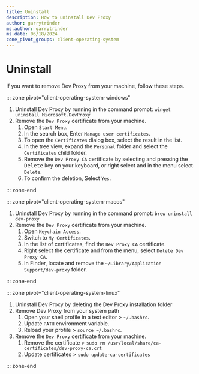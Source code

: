 ```yaml
---
title: Uninstall
description: How to uninstall Dev Proxy
author: garrytrinder
ms.author: garrytrinder
ms.date: 06/18/2024
zone_pivot_groups: client-operating-system
---
```


# Uninstall

If you want to remove Dev Proxy from your machine, follow these steps.

::: zone pivot="client-operating-system-windows"

1. Uninstall Dev Proxy by running in the command prompt: `winget uninstall Microsoft.DevProxy`
1. Remove the `Dev Proxy` certificate from your machine.
    1. Open `Start Menu`.
    1. In the search box, Enter `Manage user certificates`.
    1. To open the `Certificates` dialog box, select the result in the list.
    1. In the tree view, expand the `Personal` folder and select the `Certificates` child folder.
    1. Remove the `Dev Proxy CA` certificate by selecting and pressing the <kbd>Delete</kbd> key on your keyboard, or right select and in the menu select `Delete`.
    1. To confirm the deletion, Select `Yes`.

::: zone-end

::: zone pivot="client-operating-system-macos"

1. Uninstall Dev Proxy by running in the command prompt: `brew uninstall dev-proxy`
1. Remove the `Dev Proxy` certificate from your machine.
    1. Open `Keychain Access`.
    1. Switch to `My Certificates`.
    1. In the list of certificates, find the `Dev Proxy CA` certificate.
    1. Right select the certificate and from the menu, select `Delete Dev Proxy CA`.
    1. In Finder, locate and remove the `~/Library/Application Support/dev-proxy` folder.

::: zone-end

::: zone pivot="client-operating-system-linux"

1. Uninstall Dev Proxy by deleting the Dev Proxy installation folder
1. Remove Dev Proxy from your system path
    1. Open your shell profile in a text editor > `~/.bashrc`.
    1. Update `PATH` environment variable.
    1. Reload your profile > `source ~/.bashrc`.
1. Remove the `Dev Proxy` certificate from your machine.
    1. Remove the certificate > `sudo rm /usr/local/share/ca-certificates/dev-proxy-ca.crt`
    1. Update certificates > `sudo update-ca-certificates`

::: zone-end
